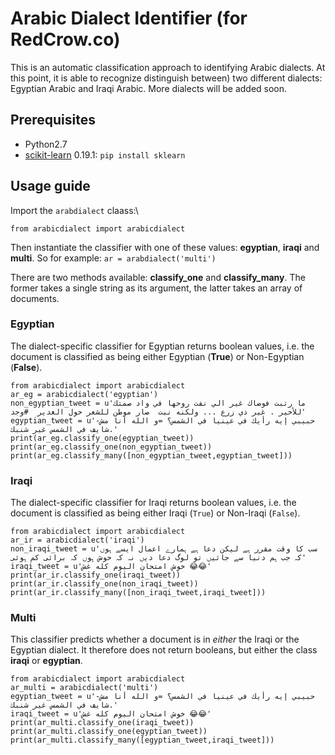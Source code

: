 # Arabic Dialect Identifier (for RedCrow.co)

This is an automatic classification approach to identifying Arabic dialects. At this point, it is able to recognize distinguish between) two different dialects: Egyptian Arabic and Iraqi Arabic. More dialects will be added soon.

## Prerequisites
* Python2.7
* [scikit-learn](http://scikit-learn.org/) 0.19.1: 
`pip install sklearn`

## Usage guide

Import the `arabdialect` claass:\

`from arabicdialect import arabicdialect`

Then instantiate the classifier with one of these values: **egyptian**, **iraqi** and **multi**. So for example:
`ar = arabdialect('multi')`

There are two methods available: **classify_one** and **classify_many**. The former takes a single string as its argument, the latter takes an array of documents.

### Egyptian
The dialect-specific classifier for Egyptian returns boolean values, i.e. the document is classified as being either Egyptian (**True**) or Non-Egyptian (**False**).
```
from arabicdialect import arabicdialect
ar_eg = arabicdialect('egyptian')
non_egyptian_tweet = u'ما رتبت فوضاك غير الي نفت روحها في واد صمتك للأخير . غير ذي زرع ... ولكنه نبت  صار موطن للشعر حول الغدير  #وجد'
egyptian_tweet = u'-حبيبي إيه رأيك في عينيا في الشمس؟ =و الله أنا مش شايف في الشمس غير شنبك.'
print(ar_eg.classify_one(egyptian_tweet))
print(ar_eg.classify_one(non_egyptian_tweet))
print(ar_eg.classify_many([non_egyptian_tweet,egyptian_tweet]))
```

### Iraqi
The dialect-specific classifier for Iraqi returns boolean values, i.e. the document is classified as being either Iraqi (`True`) or Non-Iraqi (`False`).
```
from arabicdialect import arabicdialect
ar_ir = arabicdialect('iraqi')
non_iraqi_tweet = u'سب کا وقت مقرر ہے لیکن دعا ہے ہمارے اعمال ایسے ہوں کہ جب ہم دنیا سے جائیں تو لوگ دعا دیں نہ کہ خوش ہوں کہ برائی کم ہوئی'
iraqi_tweet = u'خوش امتحان اليوم كله غش 😂😂'
print(ar_ir.classify_one(iraqi_tweet))
print(ar_ir.classify_one(non_iraqi_tweet))
print(ar_ir.classify_many([non_iraqi_tweet,iraqi_tweet]))
```

### Multi
This classifier predicts whether a document is in *either* the Iraqi or the Egyptian dialect. It therefore does not return booleans, but either the class **iraqi** or **egyptian**.
```
from arabicdialect import arabicdialect
ar_multi = arabicdialect('multi')
egyptian_tweet = u'-حبيبي إيه رأيك في عينيا في الشمس؟ =و الله أنا مش شايف في الشمس غير شنبك.'
iraqi_tweet = u'خوش امتحان اليوم كله غش 😂😂'
print(ar_multi.classify_one(iraqi_tweet))
print(ar_multi.classify_one(egyptian_tweet))
print(ar_multi.classify_many([egyptian_tweet,iraqi_tweet]))
```

